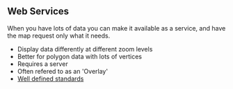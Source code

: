 ##  Web Services

When you have lots of data you can make it available as a service, and have the map request only what it needs.

 - Display data differently at different zoom levels
 - Better for polygon data with lots of vertices
 - Requires a server
 - Often refered to as an 'Overlay'
 - [Well defined standards](http://www.opengeospatial.org/standards/is)
